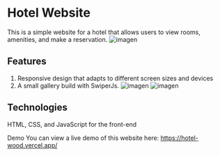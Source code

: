 # Hotel Website
This is a simple website for a hotel that allows users to view rooms, amenities, and make a reservation.
![imagen](https://user-images.githubusercontent.com/99080355/236567144-19188792-4b06-46a3-a7e6-3e7f866c6da7.png)

## Features
1. Responsive design that adapts to different screen sizes and devices
2. A small gallery build with SwiperJs.
![imagen](https://user-images.githubusercontent.com/99080355/236567763-6e9a2184-6c78-4397-aef5-cb942b77a801.png)
![imagen](https://user-images.githubusercontent.com/99080355/236568202-3a6af0de-84f0-4573-9801-4dc74cf9fae8.png)



## Technologies
HTML, CSS, and JavaScript for the front-end

Demo
You can view a live demo of this website here: https://hotel-wood.vercel.app/
